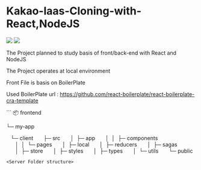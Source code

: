 # Kakao-laas-Cloning-with-React,NodeJS
<img src="https://img.shields.io/badge/React-61DAFB?style=for-the-badge&logo=React&logoColor=white"> <img src="https://img.shields.io/badge/NodeJs-339933?style=for-the-badge&logo=NodeJs&logoColor=white">

The Project planned to study basis of front/back-end with React and NodeJS 



The Project operates at local environment

Front File is basis on BoilerPlate 

Used BoilerPlate url : https://github.com/react-boilerplate/react-boilerplate-cra-template 

<Front Folder structure> 
```
📦 frontend
  
└─ my-app
  
   └─ client 
      ├─ src 
      │  ├─ app 
      │  │  ├─ components 
      │  │  └─ pages 
      │  ├─ local 
      │  ├─ reducers 
      │  ├─ sagas 
      │  ├─ store 
      │  ├─ styles 
      │  ├─ types 
      │  └─ utils 
      └─ public 
```
<Server Folder structure>
